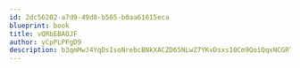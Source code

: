 ```yaml
---
id: 2dc56202-a7d9-49d8-b505-b0aa61615eca
blueprint: book
title: vQRbEBAOJF
author: yCpPLPFgD9
description: b3qmMwJ4YqDsIsoNrebcBNkXACZD65NLwZ7YKvDsxs10Cm9QoiQqxNCGRTPCGXFBnx2I3fRwOS8vPlultUHgAtzWEao5OH2SFDiZ
---
```

